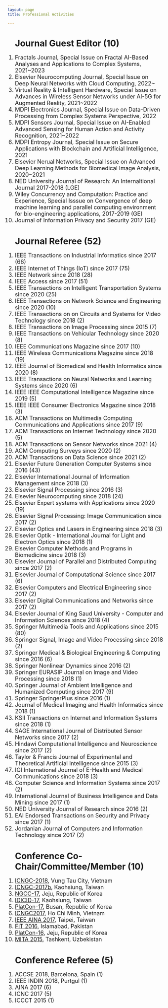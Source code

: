 ```yaml
---
layout: page
title: Professional Activities

---
```


<style type="text/css">
     li{
    
        font-size: 18px;
        font-family:"Courier New", Courier, monospace  
        display:block;
     }

</style>

<ol><h1>Journal Guest Editor (10)</h1>
     <li> Fractals Journal, Special Issue on Fractal AI-Based Analyses and Applications to Complex Systems, 2021~2023</li>
     <li>Elsevier Neurocomputing Journal, Special Issue on Deep Neural Networks with Cloud Computing, 2022~</li>
     <li>Virtual Reality & Intelligent Hardware, Special Issue on Advances in Wireless Sensor Networks under AI-5G for Augmented Reality, 2021~2022</li>
     <li>MDPI Electronics Journal, Special Issue on Data-Driven Processing from Complex Systems Perspective, 2022</li>
     <li>MDPI Sensors Journal, Special Issue on AI-Enabled Advanced Sensing for Human Action and Activity Recognition, 2021~2022</li>
     <li>MDPI Entropy Journal, Special Issue on Secure Applications with Blockchain and Artificial Intelligence, 2021</li>
    <li>Elsevier Nerual Networks, Special Issue on Advanced Deep Learning Methods for Biomedical Image Analysis, 2020~2021</li>
    <li>NED University Journal of Research: An Internaltional Journal 2017-2018 (LGE)</li>
    <li>Wiley Concurrency and Computation: Practice and Experience, Special Isssue on Convergence of deep machine learning and parallel computing environment for bio-engineering applications, 2017-2019 (GE)</li>
    <li>Journal of Information Privacy and Security 2017 (GE)</li>
</ol>

<ol><h1>Journal Referee (52)</h1>
     <li>IEEE Transactions on Industrial Informatics since 2017 (66) </li>
     <li>IEEE Internet of Things (IoT) since 2017 (75) </li>
     <li>IEEE Network since 2018 (28) </li>
     <li>IEEE Access since 2017 (51) </li>
     <li>IEEE Transactions on Intelligent Transportation Systems since 2020 (25) </li>
     <li>IEEE Transactions on Network Science and Engineering since 2020 (10) </li>
     <li>IEEE Transactions on on Circuits and Systems for Video Technology since 2018 (2) </li>
    <li>IEEE Transactions on Image Processing since 2015 (7) </li>
    <li>IEEE Transactions on Vehicular Technology since 2020 (8) </li>
    <li>IEEE Communications Magazine since 2017 (10) </li>
    <li>IEEE Wireless Communications Magazine since 2018 (19) </li>
    <li>IEEE Journal of Biomedical and Health Informatics since 2020 (8) </li>
    <li>IEEE Transactions on Neural Networks and Learning Systems since 2020 (6) </li>
    <li>IEEE IEEE Computational Intelligence Magazine since 2019 (5) </li>
    <li>IEEE IEEE Consumer Electronics Magazine since 2018 (3) </li>
    <li>ACM Transactions on Multimedia Computing Communications and Applications since 2017 (9) </li>
    <li>ACM Transactions on Internet Technology since 2020 (5) </li>
    <li>ACM Transactions on Sensor Networks since 2021 (4) </li>
    <li>ACM Computing Surveys since 2020 (2) </li>
    <li>ACM Transactions on Data Science since 2021 (2) </li>
    <li>Elsevier Future Generation Computer Systems since 2016 (43)</li>
    <li>Elsevier International Journal of Information Management since 2018 (3)</li>
    <li>Elsevier Signal Processing since 2016 (3)</li>
    <li>Elsevier Neurocomputing since 2018 (24)</li>
    <li>Elsevier Expert systems with Applications since 2020 (19)</li>
    <li>Elsevier Signal Processing: Image Communication since 2017 (2)</li>
    <li>Elsevier Optics and Lasers in Engineering since 2018 (3)</li>
    <li>Elsevier Optik - International Journal for Light and Electron Optics since 2018 (1)</li>
    <li>Elsevier Computer Methods and Programs in Biomedicine since 2018 (3)</li>
    <li>Elsevier Journal of Parallel and Distributed Computing since 2017 (2)</li>
    <li>Elsevier Journal of Computational Science since 2017 (6)</li>
    <li>Elsevier Computers and Electrical Engineering since 2017 (2)</li>
    <li>Elsevier Digital Communications and Networks since 2017 (2)</li>
    <li>Elsevier Journal of King Saud University - Computer and Information Sciences since 2018 (4)</li>
    <li>Springer Multimedia Tools and Applications since 2015 (80)</li>
    <li>Springer Signal, Image and Video Processing since 2018 (2)</li>
    <li>Springer Medical & Biological Engineering & Computing since 2016 (6)</li>
    <li>Springer Nonlinear Dynamics since 2016 (2)</li>
    <li>Springer EURASIP Journal on Image and Video Processing since 2018 (1)</li>
    <li>Springer Journal of Ambient Intelligence and Humanized Computing since 2017 (9)</li>
    <li>Springer SpringerPlus since 2016 (1)</li>
    <li>Journal of Medical Imaging and Health Informatics since 2018 (1)</li>
    <li>KSII Transactions on Internet and Information Systems since 2018 (1)</li>
    <li>SAGE International Journal of Distributed Sensor Networks since 2017 (2)</li>
    <li>Hindawi Computational Intelligence and Neuroscience since 2017 (2)</li>
    <li>Taylor & Francis Journal of Experimental and Theoretical Artificial Intelligence since 2015 (3)</li>
    <li>IGI International Journal of E-Health and Medical Communications since 2018 (3)</li> 
    <li>Computer Science and Information Systems since 2017 (2)</li>
    <li>International Journal of Business Intelligence and Data Mining since 2017 (1)</li>
    <li>NED University Journal of Research since 2016 (2)</li>
    <li>EAI Endorsed Transactions on Security and Privacy since 2017 (1)</li>
    <li>Jordanian Journal of Computers and Information Technology since 2017 (2)</li>

</ol>

<ol><h1>Conference Co-Chair/Committee/Member (10)</h1>
     <li><a href="http://www.kingpc.or.kr/wp/" target="_blank">ICNGC-2018</a>, Vung Tau City, Vietnam</li>
    <li><a href="http://www.kingpc.or.kr/wp/" target="_blank">ICNGC-2017b</a>, Kaohsiung, Taiwan</li>
    <li><a href="http://www.kingpc.or.kr/wp/" target="_blank">NGCC-17</a>, Jeju, Republic of Korea</li>
    <li><a href="http://www.icidic.org/cfp_eng/" target="_blank">IDICID-17</a>, Kaohsiung, Taiwan</li>
    <li><a href="http://www.platcon.org/" target="_blank">PlatCon-17</a>, Busan, Republic of Korea</li>
    <li><a href="http://www.kingpc.or.kr/icngc2017/index.html" target="_blank">ICNGC2017</a>, Ho Chi Minh, Vietnam</li>
    <li><a href="http://voyager.ce.fit.ac.jp/conf/aina/2017/tpc.html" target="_blank">IEEE AINA 2017</a>, Taipei, Taiwan</li>
    <li><a href="http://www.wikicfp.com/cfp/servlet/event.showcfp?eventid=55508&copyownerid=3746" target="_blank">FIT 2016</a>, Islamabad,      Pakistan</li>
    <li><a href="http://2016.platcon.org/" target="_blank">PlatCon-16</a>, Jeju, Republic of Korea</li>
    <li><a href="https://sites.google.com/site/icmita2015/index" target="_blank">MITA 2015</a>, Tashkent, Uzbekistan</li> 
</ol>

<ol><h1>Conference Referee (5)</h1>
     <li>ACCSE 2018, Barcelona, Spain (1)</li>
    <li>IEEE INDIN 2018, Purtgul (1)</li>
    <li>AINA 2017 (6)</li>
    <li>ICNC 2017 (5)</li>
    <li>ICCCT 2015 (1)</li>
</ol>
